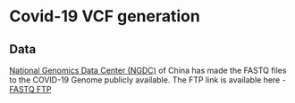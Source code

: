 # Covid-19 VCF generation

## Data
[National Genomics Data Center (NGDC)](https://bigd.big.ac.cn/ncov) of China has made the FASTQ files to the COVID-19 Genome publicly available. The FTP link is available here - [FASTQ FTP](ftp://download.big.ac.cn/Genome/Viruses/Coronaviridae/genome/)




